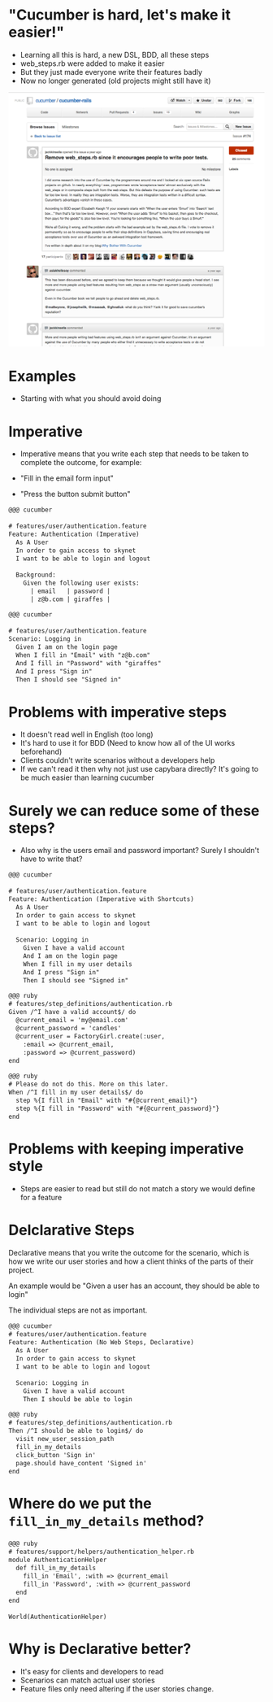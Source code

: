 <!SLIDE web-steps>
# "Cucumber is hard, let's make it easier!"

* Learning all this is hard, a new DSL, BDD, all these steps
* web_steps.rb were added to make it easier
* But they just made everyone write their features badly
* Now no longer generated (old projects might still have it)

<!SLIDE remove-web-steps>

![Remove web steps](remove_web_steps.png)

<!SLIDE usage-title>
# Examples

* Starting with what you should avoid doing

<!SLIDE usage-learner-title>
# Imperative

* Imperative means that you write each step that needs to be taken to complete the outcome, for example:

* "Fill in the email form input"
* "Press the button submit button"

<!SLIDE usage-learner-example>
    @@@ cucumber

    # features/user/authentication.feature
    Feature: Authentication (Imperative)
      As A User
      In order to gain access to skynet
      I want to be able to login and logout

      Background:
        Given the following user exists:
          | email   | password |
          | z@b.com | giraffes |

<!SLIDE usage-learner-example-1b>
    @@@ cucumber

    # features/user/authentication.feature
    Scenario: Logging in
      Given I am on the login page
      When I fill in "Email" with "z@b.com"
      And I fill in "Password" with "giraffes"
      And I press "Sign in"
      Then I should see "Signed in"

<!SLIDE usage-learner-example-3>
# Problems with imperative steps

* It doesn't read well in English (too long)
* It's hard to use it for BDD (Need to know how all of the UI works beforehand)
* Clients couldn't write scenarios without a developers help
* If we can't read it then why not just use capybara directly? It's going to be much easier than learning cucumber


<!SLIDE usage-own-title>
# Surely we can reduce some of these steps?
* Also why is the users email and password important? Surely I shouldn't have to write that?
<!SLIDE usage-example>
    @@@ cucumber

    # features/user/authentication.feature
    Feature: Authentication (Imperative with Shortcuts)
      As A User
      In order to gain access to skynet
      I want to be able to login and logout

      Scenario: Logging in
        Given I have a valid account
        And I am on the login page
        When I fill in my user details
        And I press "Sign in"
        Then I should see "Signed in"
<!SLIDE usage-example-2>
    @@@ ruby
    # features/step_definitions/authentication.rb
    Given /^I have a valid account$/ do
      @current_email = 'my@email.com'
      @current_password = 'candles'
      @current_user = FactoryGirl.create(:user,
        :email => @current_email,
        :password => @current_password)
    end

<!SLIDE usage-example-3>
    @@@ ruby
    # Please do not do this. More on this later.
    When /^I fill in my user details$/ do
      step %{I fill in "Email" with "#{@current_email}"}
      step %{I fill in "Password" with "#{@current_password}"}
    end

<!SLIDE usage-example-4>
# Problems with keeping imperative style

* Steps are easier to read but still do not match a story we would
  define for a feature

<!SLIDE declarative-own-title>
# Delclarative Steps

Declarative means that you write the outcome for the scenario,
which is how we write our user stories and how a client thinks of the
parts of their project.

An example would be "Given a user has an
account, they should be able to login"

The individual steps are not as important.

<!SLIDE declarative-own-example-4>

    @@@ cucumber
    # features/user/authentication.feature
    Feature: Authentication (No Web Steps, Declarative)
      As A User
      In order to gain access to skynet
      I want to be able to login and logout

      Scenario: Logging in
        Given I have a valid account
        Then I should be able to login

<!SLIDE declarative-own-example-5>
    @@@ ruby
    # features/step_definitions/authentication.rb
    Then /^I should be able to login$/ do
      visit new_user_session_path
      fill_in_my_details
      click_button 'Sign in'
      page.should have_content 'Signed in'
    end

<!SLIDE declarative-own-example-6>
# Where do we put the `fill_in_my_details` method?

<!SLIDE declarative-own-example-6>
    @@@ ruby
    # features/support/helpers/authentication_helper.rb
    module AuthenticationHelper
      def fill_in_my_details
        fill_in 'Email', :with => @current_email
        fill_in 'Password', :with => @current_password
      end
    end

    World(AuthenticationHelper)

<!SLIDE declarative-own-example-7>
# Why is Declarative better?

* It's easy for clients and developers to read
* Scenarios can match actual user stories
* Feature files only need altering if the user stories change.

